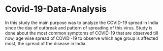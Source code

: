 # Covid-19-Data-Analysis
In this study the main purpose was to analyze the COVID-19 spread in India since the day of outbreak and pattern of spreading of this virus. Study is done about the most common symptoms of COVID-19 that are observed till now, age wise spread of COVID -19 to observe which age group is affected most, the spread of the disease in India.
